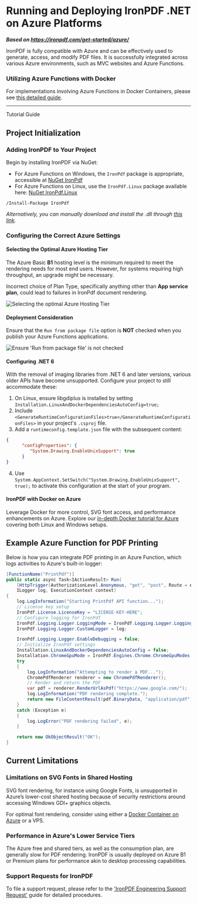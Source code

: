 # Running and Deploying IronPDF .NET on Azure Platforms

***Based on <https://ironpdf.com/get-started/azure/>***


IronPDF is fully compatible with Azure and can be effectively used to generate, access, and modify PDF files. It is successfully integrated across various Azure environments, such as MVC websites and Azure Functions.

### Utilizing Azure Functions with Docker

For implementations involving Azure Functions in Docker Containers, please see [this detailed guide](https://ironpdf.com/how-to/docker-linux/).

---

<p class="main-content__segment-title">Tutorial Guide</p>

## Project Initialization

### Adding IronPDF to Your Project

Begin by installing IronPDF via NuGet:

- For Azure Functions on Windows, the `IronPdf` package is appropriate, accessible at [NuGet IronPdf](https://www.nuget.org/packages/IronPdf/)
- For Azure Functions on Linux, use the `IronPdf.Linux` package available here: [NuGet IronPdf.Linux](https://www.nuget.org/packages/IronPdf.Linux/)

```shell
/Install-Package IronPdf
```

*Alternatively, you can manually download and install the .dll through [this link](https://ironpdf.com/packages/IronPdf.Package.For.azure.zip).*

### Configuring the Correct Azure Settings

#### Selecting the Optimal Azure Hosting Tier

The Azure Basic **B1** hosting level is the minimum required to meet the rendering needs for most end users. However, for systems requiring high throughput, an upgrade might be necessary.

Incorrect choice of Plan Type, specifically anything other than **App service plan**, could lead to failures in IronPdf document rendering.

<div class="content-img-align-center">
    <div class="center-image-wrapper">
        <img src="https://ironpdf.com/static-assets/pdf/how-to/azure/azure-hosting-tier.webp" alt="Selecting the optimal Azure Hosting Tier" class="img-responsive add-shadow" />
    </div>
</div>

#### Deployment Consideration

Ensure that the `Run from package file` option is **NOT** checked when you publish your Azure Functions applications.

<div class="content-img-align-center">
    <div class="center-image-wrapper">
        <img src="https://ironpdf.com/static-assets/pdf/how-to/azure/azure-package-file.webp" alt="Ensure 'Run from package file' is not checked" class="img-responsive add-shadow" />
    </div>
</div>

#### Configuring .NET 6

With the removal of imaging libraries from .NET 6 and later versions, various older APIs have become unsupported. Configure your project to still accommodate these:

1. On Linux, ensure libgdiplus is installed by setting `Installation.LinuxAndDockerDependenciesAutoConfig=true;`
2. Include `<GenerateRuntimeConfigurationFiles>true</GenerateRuntimeConfigurationFiles>` in your project's `.csproj` file.
3. Add a `runtimeconfig.template.json` file with the subsequent content:

```json
{
      "configProperties": {
         "System.Drawing.EnableUnixSupport": true
      }
}
```

4. Use `System.AppContext.SetSwitch("System.Drawing.EnableUnixSupport", true);` to activate this configuration at the start of your program.

#### IronPDF with Docker on Azure

Leverage Docker for more control, SVG font access, and performance enhancements on Azure. Explore our [in-depth Docker tutorial for Azure](https://ironpdf.com/how-to/docker-linux/) covering both Linux and Windows setups.

## Example Azure Function for PDF Printing

Below is how you can integrate PDF printing in an Azure Function, which logs activities to Azure's built-in logger:

```cs
[FunctionName("PrintPdf")]
public static async Task<IActionResult> Run(
    [HttpTrigger(AuthorizationLevel.Anonymous, "get", "post", Route = null)] HttpRequest req,
    ILogger log, ExecutionContext context)
{
    log.LogInformation("Starting PrintPdf API function...");
    // License key setup
    IronPdf.License.LicenseKey = "LICENSE-KEY-HERE";
    // Configure logging for IronPdf
    IronPdf.Logging.Logger.LoggingMode = IronPdf.Logging.Logger.LoggingModes.Custom;
    IronPdf.Logging.Logger.CustomLogger = log;

    IronPdf.Logging.Logger.EnableDebugging = false;
    // Initialize IronPdf settings
    Installation.LinuxAndDockerDependenciesAutoConfig = false;
    Installation.ChromeGpuMode = IronPdf.Engines.Chrome.ChromeGpuModes.Disabled;
    try
    {
        log.LogInformation("Attempting to render a PDF...");
        ChromePdfRenderer renderer = new ChromePdfRenderer();
        // Render and return the PDF
        var pdf = renderer.RenderUrlAsPdf("https://www.google.com/");
        log.LogInformation("PDF rendering complete.");
        return new FileContentResult(pdf.BinaryData, "application/pdf") { FileDownloadName = "converted-google.pdf" };
    }
    catch (Exception e)
    {
        log.LogError("PDF rendering failed", e);
    }

    return new OkObjectResult("OK");
}
```

## Current Limitations

### Limitations on SVG Fonts in Shared Hosting

SVG font rendering, for instance using Google Fonts, is unsupported in Azure’s lower-cost shared hosting because of security restrictions around accessing Windows GDI+ graphics objects.

For optimal font rendering, consider using either a [Docker Container on Azure](https://ironpdf.com/how-to/docker-linux/) or a VPS.

### Performance in Azure's Lower Service Tiers

The Azure free and shared tiers, as well as the consumption plan, are generally slow for PDF rendering. IronPDF is usually deployed on Azure B1 or Premium plans for performance akin to desktop processing capabilities.

### Support Requests for IronPDF

To file a support request, please refer to the ['IronPDF Engineering Support Request'](https://ironpdf.com/troubleshooting/engineering-request-pdf/) guide for detailed procedures.
